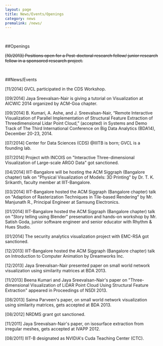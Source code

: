 ```yaml
---
layout: page
title: News/Events/Openings
category: news
premalink: /news/
---
```

<br />

##Openings

<del>[10/2013] Positions open for a Post-doctoral research fellow/ junior research fellow in a sponsored research project. </del>

<br />

##News/Events

[11/2014] GVCL participated in the CDS Workshop.

[09/2014] Jaya Sreevalsan-Nair is giving a tutorial on Visualization at AICWIC 2014 organized by ACM-Goa chapter.

[09/2014] B. Kumari, A. Ashe, and J. Sreevalsan-Nair, “Remote Interactive Visualization of Parallel Implementation of Structural Feature Extraction of Threedimensional Lidar Point Cloud,” (accepted) in Systems and Demo Track of The Third International Conference on Big Data Analytics (BDA14), December 20-23, 2014.

[07/2014] Center for Data Sciences (CDS) @IIITB is born; GVCL is a founding lab.

[07/2014] Project with INCOIS on "Interactive Three-dimensional Visualization of Large-scale ARGO Data" got sanctioned.

[04/2014] IIIT-Bangalore will be hosting the ACM Siggraph (Bangalore chapter) talk on "Physical Visualization of Models: 3D Printing" by Dr. T. K. Srikanth, faculty member at IIIT-Bangalore.

[03/2014] IIIT-Bangalore hosted the ACM Siggraph (Bangalore chapter) talk on "Adaption of Rasterization Techniques in Tile-based Rendering" by Mr. Manjunath R., Principal Engineer at Samsung Electronics.

[01/2014] IIIT-Bangalore hosted the ACM Siggraph (Bangalore chapter) talk on "Story telling using Blender" presenation and hands-on workshop by Mr. Satish Goda, junior software engineer and senior educator with Rhythm & Hues Studio.

[01/2014] The security analytics visualization project with EMC-RSA got sanctioned.

[12/2013] IIIT-Bangalore hosted the ACM Siggraph (Bangalore chapter) talk on Introduction to Computer Animation by Dreamworks Inc.

[12/2013] Jaya Sreevalsan-Nair presented paper on small world network visualization using similarity matrices at BDA 2013.

[11/2013] Beena Kumari and Jaya Sreevalsan-Nair's paper on "Three-dimensional Visualization of LiDAR Point Cloud Using Structural Feature Extraction" appeared in Proceedings of NSDI 2013.

[08/2013] Saima Parveen's paper, on small world network visualization using similarity matrices, gets accepted at BDA 2013.

[08/2012] NRDMS grant got sanctioned. 

[11/2011] Jaya Sreevalsan-Nair's paper, on isosurface extraction from irregular meshes, gets accepted at IVAPP 2012.

[08/2011] IIIT-B designated as NVIDIA's Cuda Teaching Center (CTC).

